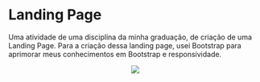 # Landing Page 


Uma atividade de uma disciplina da minha graduação, de criação de uma Landing Page.
Para a criação dessa landing page, usei Bootstrap para aprimorar meus conhecimentos
em Bootstrap e responsividade.

<p align="center">
          <img src="./media/gif-maker.gif">
                                       </p>

